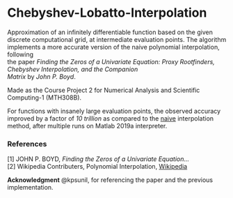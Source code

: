 # Chebyshev-Lobatto-Interpolation

Approximation of an infinitely differentiable function based on the given discrete computational grid,
at intermediate evaluation points. The algorithm implements a more accurate version of the naive
polynomial interpolation, following <br> the paper *Finding the Zeros of a Univariate Equation:*
*Proxy Rootfinders, Chebyshev Interpolation, and the Companion <br> Matrix* by *John P. Boyd*.

Made as the Course Project 2 for Numerical Analysis and Scientific Computing-1 (MTH308B).

For functions with insanely large evaluation points, the observed accuracy improved by a factor of *10 trillion*
as compared to the [naive](https://wikimedia.org/api/rest_v1/media/math/render/svg/2fc8fc879e273783e08491c6957b6b3b842a1b99) interpolation method,
after multiple runs on Matlab 2019a interpreter.

### References
[1] JOHN P. BOYD, *Finding the Zeros of a Univariate Equation...* <br>
[2] Wikipedia Contributers, Polynomial Interpolation, [Wikipedia](https://en.wikipedia.org/wiki/Polynomial_interpolation)

**Acknowledgment** @kpsunil, for referencing the paper and the previous implementation.
